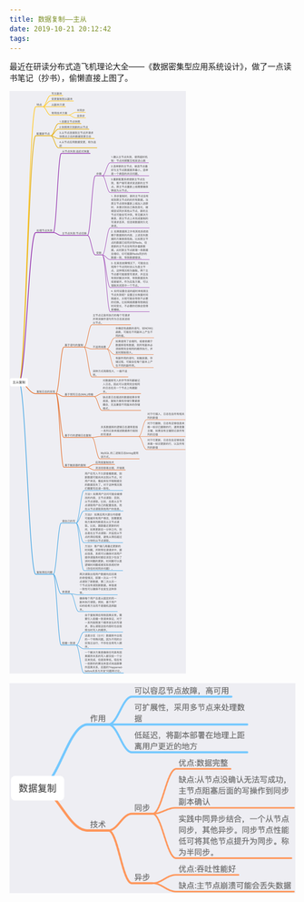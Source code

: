 ```yaml
---
title: 数据复制——主从
date: 2019-10-21 20:12:42
tags:
---
```


最近在研读分布式造飞机理论大全——《数据密集型应用系统设计》，做了一点读书笔记（抄书），偷懒直接上图了。

![Data replicate](https://raw.githubusercontent.com/rason/rason.github.io/master/image/data-replicate-master-slave.png)

![Master slave](https://raw.githubusercontent.com/rason/rason.github.io/master/image/data-replicate.png)
